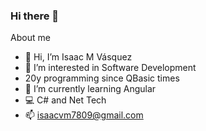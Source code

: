 ### Hi there 👋

About me
- 👋 Hi, I’m Isaac M Vásquez
- 👀 I’m interested in Software Development
- 20y programming since QBasic times 
- 🌱 I’m currently learning Angular
- 💻 C# and Net Tech
- 📫 isaacvm7809@gmail.com


<!--
**Isaacvm7809/isaacvm7809** is a ✨ _special_ ✨ repository because its `README.md` (this file) appears on your GitHub profile.
Here are some ideas to get you started:
- 🔭 I’m currently working on ...
- 🌱 I’m currently learning ...
- 👯 I’m looking to collaborate on ...
- 🤔 I’m looking for help with ...
- 💬 Ask me about ...
- 📫 How to reach me: ...
- 😄 Pronouns: ...
- ⚡ Fun fact: ...
-->

